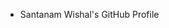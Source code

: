 - Santanam Wishal's GitHub Profile

<!---
kianaaa19/kianaaa19 is a ✨ special ✨ repository because its `README.md` (this file) appears on your GitHub profile.
You can click the Preview link to take a look at your changes.
--->
